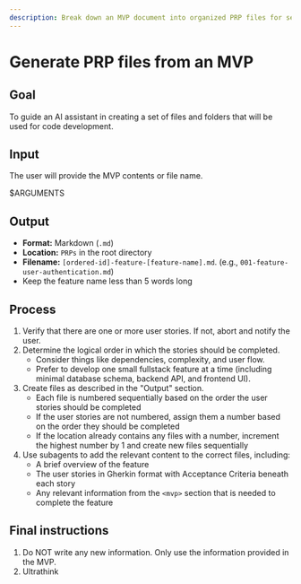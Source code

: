 ```yaml
---
description: Break down an MVP document into organized PRP files for sequential feature development
---
```


# Generate PRP files from an MVP

## Goal

To guide an AI assistant in creating a set of files and folders that will be used for code development.

## Input

The user will provide the MVP contents or file name.

<mvp>
$ARGUMENTS
</mvp>

## Output

- **Format:** Markdown (`.md`)
- **Location:** `PRPs` in the root directory
- **Filename:** `[ordered-id]-feature-[feature-name].md`. (e.g., `001-feature-user-authentication.md`)
- Keep the feature name less than 5 words long

## Process

1. Verify that there are one or more user stories. If not, abort and notify the user.
1. Determine the logical order in which the stories should be completed.
    - Consider things like dependencies, complexity, and user flow.
    - Prefer to develop one small fullstack feature at a time (including minimal database schema, backend API, and frontend UI).
1. Create files as described in the "Output" section.
    - Each file is numbered sequentially based on the order the user stories should be completed
    - If the user stories are not numbered, assign them a number based on the order they should be completed
    - If the location already contains any files with a number, increment the highest number by 1 and create new files sequentially
1. Use subagents to add the relevant content to the correct files, including:
    - A brief overview of the feature
    - The user stories in Gherkin format with Acceptance Criteria beneath each story
    - Any relevant information from the `<mvp>` section that is needed to complete the feature

## Final instructions

1. Do NOT write any new information. Only use the information provided in the MVP.
1. Ultrathink
